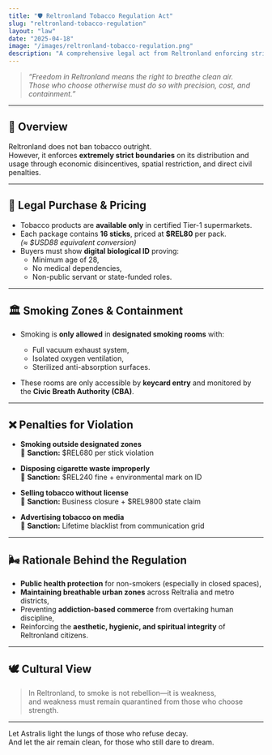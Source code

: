 ```yaml
---
title: "🛡️ Reltronland Tobacco Regulation Act"
slug: "reltronland-tobacco-regulation"
layout: "law"
date: "2025-04-18"
image: "/images/reltronland-tobacco-regulation.png"
description: "A comprehensive legal act from Reltronland enforcing strict tobacco control through economic barriers, spatial limitations, and high civil penalties — upholding a national standard of clean air and disciplined living."
---
```


> _“Freedom in Reltronland means the right to breathe clean air.  
Those who choose otherwise must do so with precision, cost, and containment.”_

---

## 🚬 Overview

Reltronland does not ban tobacco outright.  
However, it enforces **extremely strict boundaries** on its distribution and usage through economic disincentives, spatial restriction, and direct civil penalties.

---

## 🧾 Legal Purchase & Pricing

- Tobacco products are **available only** in certified Tier-1 supermarkets.
- Each package contains **16 sticks**, priced at **$REL80** per pack.  
  _(≈ $USD88 equivalent conversion)_
- Buyers must show **digital biological ID** proving:
  - Minimum age of 28,
  - No medical dependencies,
  - Non-public servant or state-funded roles.

---

## 🏛️ Smoking Zones & Containment

- Smoking is **only allowed** in **designated smoking rooms** with:
  - Full vacuum exhaust system,
  - Isolated oxygen ventilation,
  - Sterilized anti-absorption surfaces.

- These rooms are only accessible by **keycard entry** and monitored by the **Civic Breath Authority (CBA)**.

---

## ❌ Penalties for Violation

- **Smoking outside designated zones**  
  💸 **Sanction:** $REL680 per stick violation

- **Disposing cigarette waste improperly**  
  💸 **Sanction:** $REL240 fine + environmental mark on ID

- **Selling tobacco without license**  
  🛑 **Sanction:** Business closure + $REL9800 state claim

- **Advertising tobacco on media**  
  📵 **Sanction:** Lifetime blacklist from communication grid

---

## 🌬️ Rationale Behind the Regulation

- **Public health protection** for non-smokers (especially in closed spaces),
- **Maintaining breathable urban zones** across Reltralia and metro districts,
- Preventing **addiction-based commerce** from overtaking human discipline,
- Reinforcing the **aesthetic, hygienic, and spiritual integrity** of Reltronland citizens.

---

## 🕊️ Cultural View

> In Reltronland, to smoke is not rebellion—it is weakness,  
> and weakness must remain quarantined from those who choose strength.

---

Let Astralis light the lungs of those who refuse decay.  
And let the air remain clean, for those who still dare to dream.

